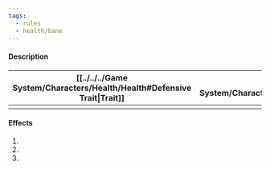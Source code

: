 ```yaml
---
tags:
  - rules
  - health/bane
---
```

#### Description

| [[../../../Game System/Characters/Health/Health#Defensive Trait\|Trait]] | [[../../../Game System/Characters/Health/Health#Difficulty\|Difficulty]] | [[../../../Game System/Characters/Health/Health#Vector\|Vector]] | [[../../../Game System/Characters/Health/Health#Healing\|Healing]] | [[../../../Game System/Characters/Health/Health#Repeat\|Repeat (Incubation)]] | [[../../../Game System/Characters/Health/Health#TL, ML\|TL]] | [[../../../Game System/Characters/Health/Health#TL, ML\|ML]] |
| :----------------------------------------------------------------------: | :----------------------------------------------------------------------: | :--------------------------------------------------------------: | :----------------------------------------------------------------: | :---------------------------------------------------------------------------: | :----------------------------------------------------------: | :----------------------------------------------------------: |
|                                                                          |                                                                          |                                                                  |                                                                    |                                                                               |                                                              |                                                              |
#### Effects
1. 
2. 
3. 
